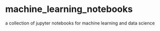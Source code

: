 # machine_learning_notebooks
a collection of jupyter notebooks for machine learning and data science 
